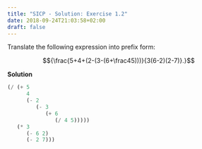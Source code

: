 ```yaml
---
title: "SICP - Solution: Exercise 1.2"
date: 2018-09-24T21:03:58+02:00
draft: false
---
```


Translate the following expression into prefix form:

$${\frac{5+4+(2-(3-(6+\frac45)))}{3(6-2)(2-7)}.}$$

**Solution**

```scheme
(/ (+ 5
      4
      (- 2
         (- 3
            (+ 6
               (/ 4 5)))))
   (* 3
      (- 6 2)
      (- 2 7)))
```
